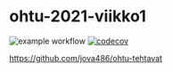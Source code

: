 # ohtu-2021-viikko1

![example workflow](https://github.com/jova486/ohtu-2021-viikko1/workflows/CI/badge.svg)
[![codecov](https://codecov.io/gh/jova486/ohtu-2021-viikko1/branch/main/graph/badge.svg?token=HUZEAQHQ20)](https://codecov.io/gh/jova486/ohtu-2021-viikko1)

https://github.com/jova486/ohtu-tehtavat
